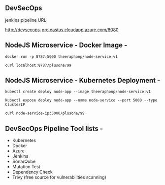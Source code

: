 ## DevSecOps

jenkins pipeline URL

http://devsecops-pro.eastus.cloudapp.azure.com/8080


## NodeJS Microservice - Docker Image -
`docker run -p 8787:5000 theeraphonp/node-service:v1`

`curl localhost:8787/plusone/99`
 
## NodeJS Microservice - Kubernetes Deployment -
`kubectl create deploy node-app --image theeraphonp/node-service:v1`

`kubectl expose deploy node-app --name node-service --port 5000 --type ClusterIP`

`curl node-service-ip:5000/plusone/99`

## DevSecOps Pipeline Tool lists -
- Kubernetes
- Docker 
- Azure 
- Jenkins
- SonarQube
- Mutation Test
- Dependency Check
- Trivy (free source for vulnerabilities scanning)

